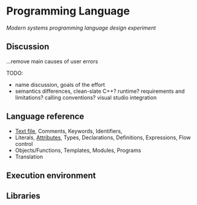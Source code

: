 # Programming Language
*Modern systems programming language design experiment*

## Discussion
...remove main causes of user errors

TODO:
* name discussion, goals of the effort
* semantics differences, clean-slate C++? runtime? requirements and limitations? calling conventions? visual studio integration

## Language reference
* [Text file](charset.md), Comments, Keywords, Identifiers,
* Literals, [Attributes](attributes.md), Types, Declarations, Definitions, Expressions, Flow control
* Objects/Functions, Templates, Modules, Programs
* Translation

## Execution environment
## Libraries

